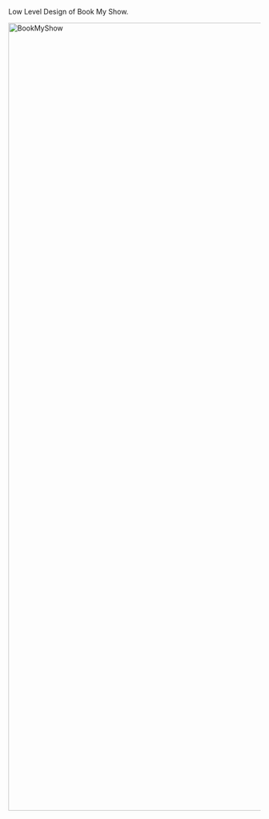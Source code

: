 Low Level Design of Book My Show.

<img width="1570" alt="BookMyShow" src="https://github.com/Indian-boult/BookMyShow/assets/64060864/4f5e3101-5950-41d8-b7c9-fe8bbbf62eb3">
